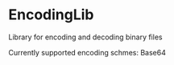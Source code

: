 # EncodingLib

Library for encoding and decoding binary files

Currently supported encoding schmes: Base64
